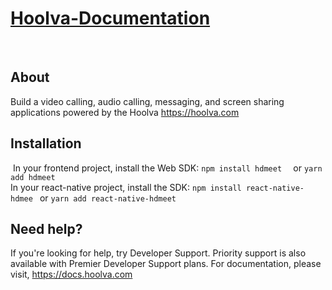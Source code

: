 
# [Hoolva-Documentation](https://docs.hoolva.com)
​
## About
Build a video calling, audio calling, messaging, and screen sharing applications powered by the Hoolva https://hoolva.com
​
## Installation
​
In your frontend project, install the Web SDK:
`npm install hdmeet 
`
or
`yarn add hdmeet 
`
<br/>
In your react-native project, install the SDK:
`npm install react-native-hdmee
`
or
`yarn add react-native-hdmeet
`
## Need help?
If you're looking for help, try Developer Support. Priority support is also available with Premier Developer Support plans.
For documentation, please visit, https://docs.hoolva.com

